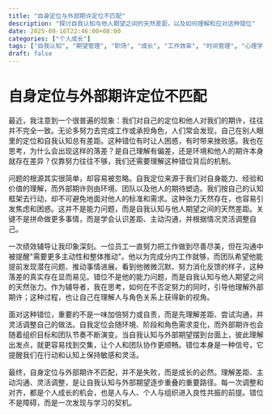 ```yaml
---
title: "自身定位与外部期许定位不匹配"
description: "探讨自我认知与他人期望之间的天然差距，以及如何理解和应对这种错位"
date: 2025-09-16T22:46:00+08:00
categories: ["个人成长"]
tags: ["自我认知", "期望管理", "职场", "成长", "工作效率", "时间管理", "心理学", "认知", "自我提升"]
draft: false
---
```


# 自身定位与外部期许定位不匹配

最近，我注意到一个很普遍的现象：我们对自己的定位和他人对我们的期许，往往并不完全一致。无论多努力去完成工作或承担角色，人们常会发现，自己在别人眼里的定位和自我认知总有差距。这种错位有时让人困惑，有时带来挫败感。我也在思考，为什么会出现这样的落差？是自己理解有偏差，还是环境和他人的期许本身就存在差异？仅靠努力往往不够，我们还需要理解这种错位背后的机制。

问题的根源其实很简单，却容易被忽略。自我定位来源于我们对自身能力、经验和价值的理解，而外部期许则由环境、团队以及他人的期待塑造。我们按自己的认知框架去行动，却不可避免地面对他人的标准和需求。这种张力天然存在，也容易引发焦虑和困惑。这并不是能力问题，而是自我认知与他人期望之间的天然差距。关键不是拼命做更多事情，而是学会认识差距、主动沟通，并根据情况灵活调整自己。

一次绩效辅导让我印象深刻。一位员工一直努力把工作做到尽善尽美，但在沟通中被提醒"需要更多主动性和整体推动"。他以为完成分内工作就够，而团队希望他能提前发现潜在问题、推动事情进展。看到他微微沉默、努力消化反馈的样子，这种落差的真实存在显而易见。错位不是他的能力问题，而是自我认知与他人期望之间的天然张力。作为辅导者，我在思考，如何在不否定努力的同时，引导他理解外部期许；这种过程，也让自己在理解人与角色关系上获得新的视角。

面对这种错位，重要的不是一味加倍努力或自责，而是先理解差距、尝试沟通，并灵活调整自己的做法。自我定位会随环境、阶段和角色需求变化，而外部期许也会随着组织目标和团队节奏不断演变。当自我认知与外部期望摆到台面上，彼此理解出发点，就更容易找到交集，让个人和团队协作更顺畅。错位本身是一种信号，它提醒我们在行动和认知上保持敏感和灵活。

最终，自身定位与外部期许不匹配，并不是失败，而是成长的必然。理解差距、主动沟通、灵活调整，是让自我认知与外部期望逐步重叠的重要路径。每一次调整和对齐，都是个人成长的机会，也是人与人、个人与组织进入良性共振的前提。错位不是障碍，而是一次发现与学习的契机。